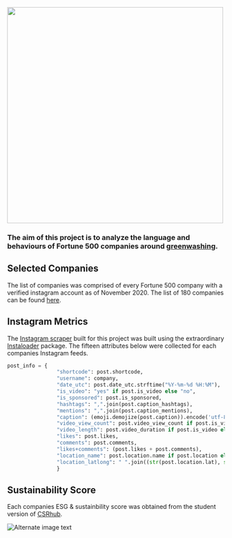 <img src="https://www.natureinabox.com.my/wp-content/uploads/2014/10/greenwashing-1024x355.png" width="500">

### The aim of this project is to analyze the language and behaviours of Fortune 500 companies around [greenwashing](https://www.sustainablejungle.com/sustainable-living/what-is-greenwashing/). 

## Selected Companies
The list of companies was comprised of every Fortune 500 company with a verified instagram account as of November 2020. The list of 180 companies can be found [here](https://github.com/madelinekinnaird/quantifying-greenwashing/blob/main/ig_scraper/batch.txt).

## Instagram Metrics
The [Instagram scraper](https://github.com/madelinekinnaird/quantifying-greenwashing/blob/main/ig_scraper/post-scraper-list.py) built for this project was built using the extraordinary [Instaloader](https://instaloader.github.io/) package. The fifteen attributes below were collected for each companies Instagram feeds. 

```python
post_info = {
				"shortcode": post.shortcode,
				"username": company,
				"date_utc": post.date_utc.strftime("%Y-%m-%d %H:%M"),
				"is_video": "yes" if post.is_video else "no",
				"is_sponsored": post.is_sponsored,
				"hashtags": ",".join(post.caption_hashtags),
				"mentions": ",".join(post.caption_mentions),
				"caption": (emoji.demojize(post.caption)).encode('utf-8'),
				"video_view_count": post.video_view_count if post.is_video else 0,
				"video_length": post.video_duration if post.is_video else 0,
				"likes": post.likes,
				"comments": post.comments,
				"likes+comments": (post.likes + post.comments),
				"location_name": post.location.name if post.location else "",
				"location_latlong": " ".join((str(post.location.lat), str(post.location.lng))) if post.location else ""
				}
```

## Sustainability Score
Each companies ESG & sustainbility score was obtained from the student version of [CSRhub](https://www.csrhub.com/).

![Alternate image text](https://blog.csrhub.com/hs-fs/hubfs/blog/CSRHub%20LLC%20ratings.png?width=790&height=250&name=CSRHub%20LLC%20ratings.png)

